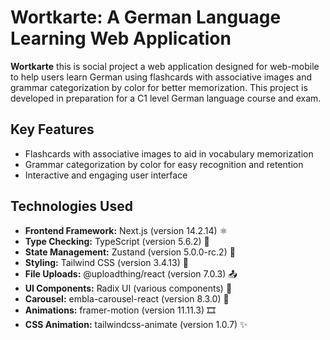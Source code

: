 # Wortkarte: A German Language Learning Web Application

**Wortkarte** this is social project a web application designed for web-mobile to help users learn German using flashcards with associative images and grammar categorization by color for better memorization. This project is developed in preparation for a C1 level German language course and exam.

## Key Features
- Flashcards with associative images to aid in vocabulary memorization
- Grammar categorization by color for easy recognition and retention
- Interactive and engaging user interface

## Technologies Used
- **Frontend Framework:** Next.js (version 14.2.14) ⚛️
- **Type Checking:** TypeScript (version 5.6.2) 📝
- **State Management:** Zustand (version 5.0.0-rc.2) 🐻
- **Styling:** Tailwind CSS (version 3.4.13) 🎨
- **File Uploads:** @uploadthing/react (version 7.0.3) 📤
- **UI Components:** Radix UI (various components) 🧩
- **Carousel:** embla-carousel-react (version 8.3.0) 🎠
- **Animations:** framer-motion (version 11.11.3) 🎞️
- **CSS Animation:** tailwindcss-animate (version 1.0.7) ✨

